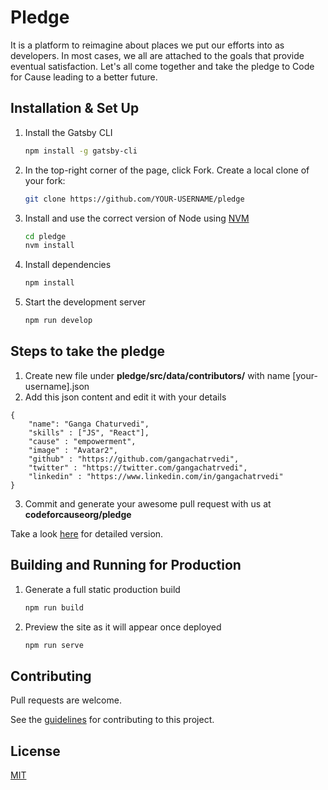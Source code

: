# Pledge

It is a platform to reimagine about places we put our efforts into as developers. In most cases, we all are attached to the goals that provide eventual satisfaction. Let's all come together and take the pledge to Code for Cause leading to a better future.

## Installation & Set Up

1. Install the Gatsby CLI

   ```sh
   npm install -g gatsby-cli
   ```

2. In the top-right corner of the page, click Fork. Create a local clone of your fork:

   ```sh
   git clone https://github.com/YOUR-USERNAME/pledge
    ```


3. Install and use the correct version of Node using [NVM](https://github.com/nvm-sh/nvm)

   ```sh
   cd pledge
   nvm install
   ```

3. Install dependencies

   ```sh
   npm install
   ```

4. Start the development server

   ```sh
   npm run develop
   ```
   
## Steps to take the pledge

1. Create new file under **pledge/src/data/contributors/** with name [your-username].json
2. Add this json content and edit it with your details
```
{
    "name": "Ganga Chaturvedi",
    "skills" : ["JS", "React"],
    "cause" : "empowerment",
    "image" : "Avatar2",
    "github" : "https://github.com/gangachatrvedi",
    "twitter" : "https://twitter.com/gangachatrvedi",
    "linkedin" : "https://www.linkedin.com/in/gangachatrvedi"
}
```
3. Commit and generate your awesome pull request with us at **codeforcauseorg/pledge**

Take a look [here](./hints/create_pledge.md) for detailed version.

## Building and Running for Production

1. Generate a full static production build

   ```sh
   npm run build
   ```

1. Preview the site as it will appear once deployed

   ```sh
   npm run serve
   ```

## Contributing
Pull requests are welcome.

See the [guidelines](contributing.md) for contributing to this project.


## License
[MIT](https://choosealicense.com/licenses/mit/)
